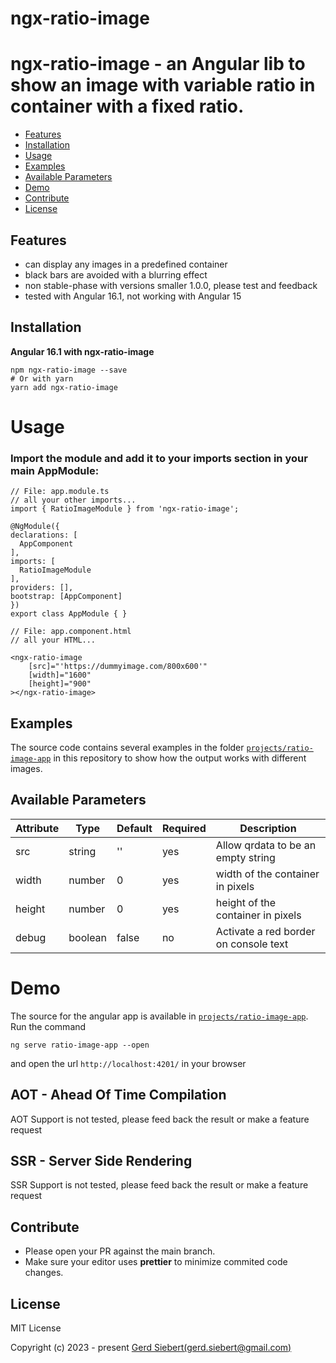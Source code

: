 # ngx-ratio-image

# ngx-ratio-image - an Angular lib to show an image with variable ratio in container with a fixed ratio.

- [Features](#features)
- [Installation](#installation)
- [Usage](#usage)
- [Examples](#examples)
- [Available Parameters](#available-parameters)
- [Demo](#demo)
- [Contribute](#contribute)
- [License](#license)

## Features

- can display any images in a predefined container
- black bars are avoided with a blurring effect
- non stable-phase with versions smaller 1.0.0, please test and feedback
- tested with Angular 16.1, not working with Angular 15

## Installation

**Angular 16.1 with ngx-ratio-image**

```
npm ngx-ratio-image --save
# Or with yarn
yarn add ngx-ratio-image
```

# Usage

### Import the module and add it to your imports section in your main AppModule:

```
// File: app.module.ts
// all your other imports...
import { RatioImageModule } from 'ngx-ratio-image';

@NgModule({
declarations: [
  AppComponent
],
imports: [
  RatioImageModule
],
providers: [],
bootstrap: [AppComponent]
})
export class AppModule { }
```

```
// File: app.component.html
// all your HTML...

<ngx-ratio-image
	[src]="'https://dummyimage.com/800x600'"
	[width]="1600"
	[height]="900"
></ngx-ratio-image>
```

## Examples

The source code contains several examples in the folder [`projects/ratio-image-app`](projects/demo-app/src/app) in this repository to show how the output works with different images.

## Available Parameters

| Attribute | Type    | Default | Required | Description                           |
|-----------|---------|---------|----------|---------------------------------------|
| src       | string  | ''      | yes      | Allow qrdata to be an empty string    |
| width     | number  | 0       | yes      | width of the container in pixels      |
| height    | number  | 0       | yes      | height of the container in pixels     |
| debug     | boolean | false   | no       | Activate a red border on console text |


# Demo

The source for the angular app is available in [`projects/ratio-image-app`](projects/ratio-image-app). Run the command

```
ng serve ratio-image-app --open
```

and open the url `http://localhost:4201/` in your browser

## AOT - Ahead Of Time Compilation

AOT Support is not tested, please feed back the result or make a feature request

## SSR - Server Side Rendering

SSR Support is not tested, please feed back the result or make a feature request

## Contribute

- Please open your PR against the main branch.
- Make sure your editor uses **prettier** to minimize commited code changes.

## License

MIT License

Copyright (c) 2023 - present [Gerd Siebert(gerd.siebert@gmail.com)](mailto:gerd.siebert@gmail.com)
